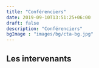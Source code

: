 ```yaml
---
title: "Conférenciers"
date: 2019-09-10T13:51:25+06:00
draft: false
description: "Conférenciers"
bgImage : "images/bg/cta-bg.jpg"
---
```


## Les intervenants

